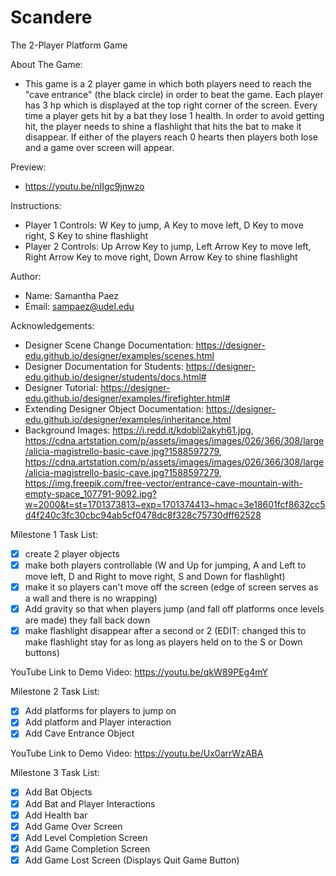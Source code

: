 # Scandere
The 2-Player Platform Game

About The Game:
- This game is a 2 player game in which both players need to reach the "cave entrance" (the black circle) in order to 
beat the game. Each player has 3 hp which is displayed at the top right corner of the screen. Every time a player 
gets hit by a bat they lose 1 health. In order to avoid getting hit, the player needs to shine a flashlight that hits 
the bat to make it disappear. If either of the players reach 0 hearts then players both lose and a game over 
screen will appear. 

Preview:
- https://youtu.be/nIIgc9jnwzo

Instructions:
- Player 1 Controls: 
W Key to jump, A Key to move left, D Key to move right, S Key to shine flashlight 
- Player 2 Controls:
Up Arrow Key to jump, Left Arrow Key to move left, Right Arrow Key to move right, Down Arrow Key to shine flashlight

Author:
- Name: Samantha Paez
- Email: sampaez@udel.edu

Acknowledgements:
- Designer Scene Change Documentation: https://designer-edu.github.io/designer/examples/scenes.html 
- Designer Documentation for Students: https://designer-edu.github.io/designer/students/docs.html#
- Designer Tutorial: https://designer-edu.github.io/designer/examples/firefighter.html#
- Extending Designer Object Documentation: https://designer-edu.github.io/designer/examples/inheritance.html
- Background Images: https://i.redd.it/kdobli2akyh61.jpg, 
https://cdna.artstation.com/p/assets/images/images/026/366/308/large/alicia-magistrello-basic-cave.jpg?1588597279,
https://cdna.artstation.com/p/assets/images/images/026/366/308/large/alicia-magistrello-basic-cave.jpg?1588597279, 
https://img.freepik.com/free-vector/entrance-cave-mountain-with-empty-space_107791-9092.jpg?w=2000&t=st=1701373813~exp=1701374413~hmac=3e18601fcf8632cc5d4f240c3fc30cbc94ab5cf0478dc8f328c75730dff62528

Milestone 1 Task List:
- [x] create 2 player objects
- [x] make both players controllable
    (W and Up for jumping, A and Left to move left, D and Right to move right, S and Down for flashlight)
- [x] make it so players can't move off the screen 
    (edge of screen serves as a wall and there is no wrapping)
- [x] Add gravity so that when players jump (and fall off platforms once levels are made) they fall back down
- [x] make flashlight disappear after a second or 2
  (EDIT: changed this to make flashlight stay for as long as players held on to the S or Down buttons)

YouTube Link to Demo Video: https://youtu.be/qkW89PEg4mY 

Milestone 2 Task List:
- [x] Add platforms for players to jump on
- [x] Add platform and Player interaction
- [x] Add Cave Entrance Object

YouTube Link to Demo Video: https://youtu.be/Ux0arrWzABA 

Milestone 3 Task List:
- [x] Add Bat Objects 
- [x] Add Bat and Player Interactions
- [x] Add Health bar
- [x] Add Game Over Screen
- [x] Add Level Completion Screen
- [x] Add Game Completion Screen
- [x] Add Game Lost Screen
    (Displays Quit Game Button)
